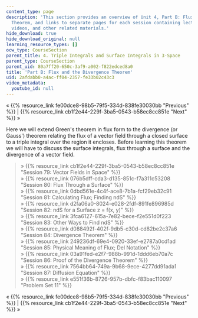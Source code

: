 ```yaml
---
content_type: page
description: 'This section provides an overview of Unit 4, Part B: Flux and the Divergence
  Theorem, and links to separate pages for each session containing lecture notes,
  videos, and other related materials.'
hide_download: true
hide_download_original: null
learning_resource_types: []
ocw_type: CourseSection
parent_title: 4. Triple Integrals and Surface Integrals in 3-Space
parent_type: CourseSection
parent_uid: 80a7ff20-650c-3af9-a002-f822edced8a0
title: 'Part B: Flux and the Divergence Theorem'
uid: 2afdabb0-a4ac-ff04-2357-fe33b02c43c3
video_metadata:
  youtube_id: null
---
```


« {{% resource_link fe00dce8-98b5-79f5-334d-838fe30030bb "Previous" %}} | {{% resource_link cb1f2e44-229f-3ba5-0543-b58ec8cc851e "Next" %}} »

Here we will extend Green's theorem in flux form to the divergence (or Gauss') theorem relating the flux of a vector field through a closed surface to a triple integral over the region it encloses. Before learning this theorem we will have to discuss the surface integrals, flux through a surface and the divergence of a vector field.

> » {{% resource_link cb1f2e44-229f-3ba5-0543-b58ec8cc851e "Session 79: Vector Fields in Space" %}}  
> » {{% resource_link 076b5dff-cda3-d135-851c-f7a311c53208 "Session 80: Flux Through a Surface" %}}  
> » {{% resource_link 0dbd561e-4c4f-ace8-7b1a-fcf29eb32c91 "Session 81: Calculating Flux; Finding ndS" %}}  
> » {{% resource_link d2fa06a0-8024-e028-2fdf-891fe896985d "Session 82: ndS for a Surface z = f(x, y)" %}}  
> » {{% resource_link 3fca6127-615a-7e82-bece-f2e551d0f223 "Session 83: Other Ways to Find ndS" %}}  
> » {{% resource_link d088492f-402f-9db5-c30d-cd82be2c37a6 "Session 84: Divergence Theorem" %}}  
> » {{% resource_link 249236df-69e4-0920-33ef-e2787a0cd1ad "Session 85: Physical Meaning of Flux; Del Notation" %}}  
> » {{% resource_link 03a91fed-e2f7-988b-991d-1ddd6eb70a7c "Session 86: Proof of the Divergence Theorem" %}}  
> » {{% resource_link 7564bb64-749a-9b68-9ece-4277dd91ada1 "Session 87: Diffusion Equation" %}}  
> » {{% resource_link e551f36b-8726-957b-dbfc-f83bac110097 "Problem Set 11" %}}

« {{% resource_link fe00dce8-98b5-79f5-334d-838fe30030bb "Previous" %}} | {{% resource_link cb1f2e44-229f-3ba5-0543-b58ec8cc851e "Next" %}} »